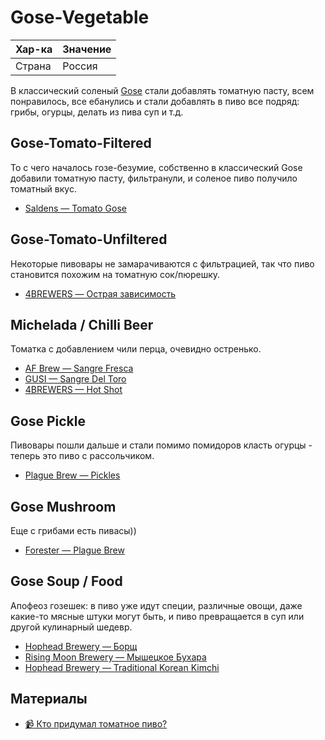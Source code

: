 # Gose-Vegetable

| Хар-ка | Значение |
|--------|----------|
| Страна | Россия   |

В классический соленый [Gose](../../03-Германия/02-Пшенички/Gose-Traditional.md) стали добавлять томатную пасту, всем
понравилось, все ебанулись и стали добавлять в пиво все подряд: грибы, огурцы, делать из пива суп и т.д.

## Gose-Tomato-Filtered

То с чего началось гозе-безумие, собственно в классический Gose добавили томатную пасту, фильтранули, и соленое пиво
получило томатный вкус.

- [Saldens — Tomato Gose](https://untappd.com/b/salden-s-brewery-tomato-gose/1973701)

## Gose-Tomato-Unfiltered

Некоторые пивовары не замарачиваются с фильтрацией, так что пиво становится похожим на томатную сок/пюрешку.

- [4BREWERS — Острая зависимость](https://untappd.com/b/4brewers-ostraya-zavisimost/3009896)

## Michelada / Chilli Beer

Томатка с добавлением чили перца, очевидно остренько.

- [AF Brew — Sangre Fresca](https://untappd.com/b/af-brew-sangre-fresca/3607569)
- [GUSI — Sangre Del Toro](https://untappd.com/b/gusi-sangre-del-toro/3863997)
- [4BREWERS — Hot Shot](https://untappd.com/b/4brewers-hot-shot-mango-passion-fruit-habanero-curry/4627561)

## Gose Pickle

Пивовары пошли дальше и стали помимо помидоров класть огурцы - теперь это пиво с рассольчиком.

- [Plague Brew — Pickles](https://untappd.com/b/plague-brew-pickles/5622601)

## Gose Mushroom

Еще с грибами есть пивасы))

- [Forester — Plague Brew](https://untappd.com/b/plague-brew-forester/4201479)

## Gose Soup / Food

Апофеоз гозешек: в пиво уже идут специи, различные овощи, даже какие-то мясные штуки могут быть, и пиво превращается в
суп или другой кулинарный шедевр.

- [Hophead Brewery — Борщ](https://untappd.com/b/hophead-brewery-borsh/4576033)
- [Rising Moon Brewery — Мышецкое Бухара](https://untappd.com//b/rising-moon-brewery-mysheckoe-buhara/5273083)
- [Hophead Brewery — Traditional Korean Kimchi](https://untappd.com/b/hophead-brewery-traditional-korean-kimchi/5255526)

## Материалы

- [📹 Кто придумал томатное пиво?](https://youtu.be/Y_suwnoxThE?si=zJGT_Fi1qrP5-4gx)